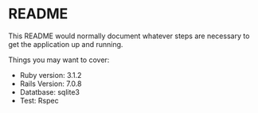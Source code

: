 # README

This README would normally document whatever steps are necessary to get the
application up and running.

Things you may want to cover:

* Ruby version: 3.1.2
* Rails Version: 7.0.8
* Datatbase: sqlite3
* Test: Rspec
